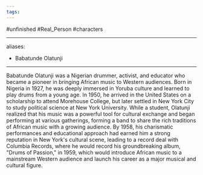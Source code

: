```yaml
---
tags:
---
```

#unfinished #Real_Person #characters 

---
aliases:
  - Babatunde Olatunji
---


Babatunde Olatunji was a Nigerian drummer, activist, and educator who became a pioneer in bringing African music to Western audiences. Born in Nigeria in 1927, he was deeply immersed in Yoruba culture and learned to play drums from a young age. In 1950, he arrived in the United States on a scholarship to attend Morehouse College, but later settled in New York City to study political science at New York University. While a student, Olatunji realized that his music was a powerful tool for cultural exchange and began performing at various gatherings, forming a band to share the rich traditions of African music with a growing audience. By 1958, his charismatic performances and educational approach had earned him a strong reputation in New York's cultural scene, leading to a record deal with Columbia Records, where he would record his groundbreaking album, "Drums of Passion," in 1959, which would introduce African music to a mainstream Western audience and launch his career as a major musical and cultural figure.

